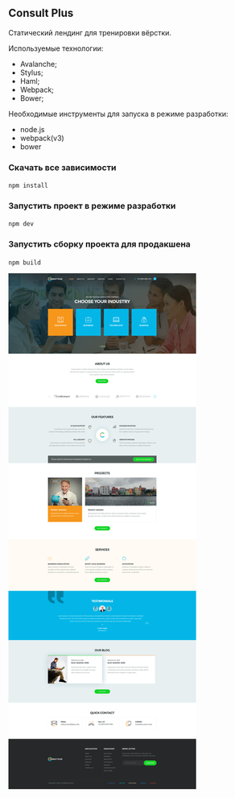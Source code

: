 ## Consult Plus

Статический лендинг для тренировки вёрстки. 

Используемые технологии: 
+ Avalanche;
+ Stylus;
+ Haml;
+ Webpack;
+ Bower;

Необходимые инструменты для запуска в режиме разработки:
+ node.js
+ webpack(v3)
+ bower

### Скачать все зависимости
`npm install`

### Запустить проект в режиме разработки
`npm dev`

### Запустить сборку проекта для продакшена
`npm build`

![](https://github.com/neretin-trike/consultPlus_site/blob/master/screenshot.png)
